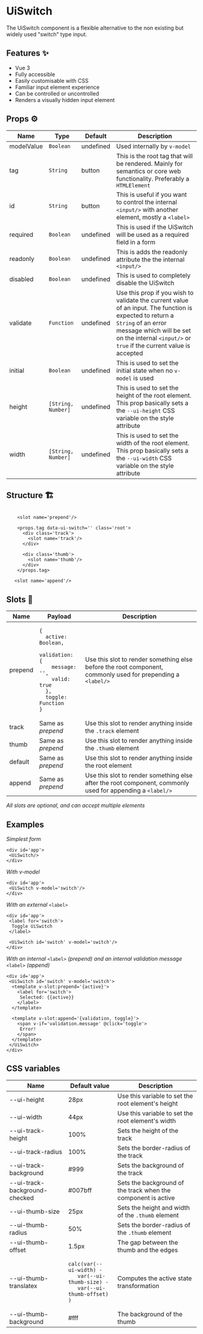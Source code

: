 # UiSwitch
The UiSwitch component is a flexible alternative to the non existing but widely used "switch" type input.

## Features ✨

 <ul>
  <li>Vue 3</li>
  <li>Fully accessible</li>
  <li>Easily customisable with CSS</li>
  <li>Familiar input element experience</li>
 <li>Can be controlled or uncontrolled</li>
  <li>Renders a visually hidden input element</li>
 </ul>
 
## Props ⚙

<table>
 <thead>
  <tr>
    <th>Name</th><th>Type</th><th>Default</th><th>Description</th>
  </tr>
 </thead>
 <tbody>
  <tr>
    <td>modelValue</td><td><code>Boolean</code></td><td>undefined</td><td>Used internally by <code>v-model</code></td>
  </tr>
  <tr>
   <td>tag</td><td><code>String</code></td><td>button</td><td>This is the root tag that will be rendered. Mainly for semantics or core web functionality. Preferably a <code>HTMLElement</code></td>
  </tr>
   <tr>
   <td>id</td><td><code>String</code></td><td>button</td><td>This is useful if you want to control the internal <code>&lt;input/&gt;</code> with another element, mostly a <code>&lt;label&gt;</code></td>
  </tr>
  <tr>
   <td>required</td><td><code>Boolean</code></td><td>undefined</td><td>This is used if the UiSwitch will be used as a required field in a form
</td>
  </tr>
   <tr>
   <td>readonly</td><td><code>Boolean</code></td><td>undefined</td><td>This is adds the readonly attribute the the internal <code>&lt;input/&gt;</code></td>
  </tr>
   <tr>
   <td>disabled</td><td><code>Boolean</code></td><td>undefined</td><td>This is used to completely disable the UiSwitch</td>
  </tr>
   <tr>
   <td>validate</td><td><code>Function</code></td><td>undefined</td><td>Use this prop if you wish to validate the current value of an input. The function is expected to return a <code>String</code> of an error message which will be set on the internal <code>&lt;input/&gt;</code> or <code>true</code> if the current value is accepted</td>
  </tr>
  <tr>
   <td>initial</td><td><code>Boolean</code></td><td>undefined</td><td>This is used to set the initial state when no <code>v-model</code> is used</td>
  </tr>
   <tr>
   <td>height</td><td><code>[String, Number]</code></td><td>undefined</td><td>This is used to set the height of the root element. This prop basically sets a the <code>--ui-height</code> CSS variable on the style attribute</td>
  </tr>
    <tr>
   <td>width</td><td><code>[String, Number]</code></td><td>undefined</td><td>This is used to set the width of the root element. This prop basically sets a the <code>--ui-width</code> CSS variable on the style attribute</td>
  </tr>
 </tbody>
</table>


## Structure 🏗

<pre><code>
    &lt;slot name='prepend'/&gt;
    
    &lt;props.tag data-ui-switch='' class='root'>
      &lt;div class='track'&gt;
        &lt;slot name='track'/&gt;
      &lt;/div&gt;
      
      &lt;div class='thumb'&gt;
        &lt;slot name='thumb'/&gt;
      &lt;/div&gt;
    &lt;/props.tag> 
     
   &lt;slot name='append'/&gt;   
</code></pre>

## Slots 🎰 

<table>
 <thead>
  <tr>
    <th>Name</th><th>Payload</th><th>Description</th>
  </tr>
 </thead>
 <tbody>
  <tr>
    <td>prepend</td><td>
    <pre><code>{ 
  active: Boolean,
  validation: {
    message: '',
    valid: true
  },
  toggle: Function
}
</code></pre></td><td>Use this slot to render something else before the root component, commonly used for prepending a <code>&lt;label/&gt;</code></td>
  </tr>
   <tr>
     <td>track</td><td>Same as <em>prepend</em></td><td>Use this slot to render anything inside the <code>.track</code> element</td>
  </tr>
   <tr>
     <td>thumb</td><td>Same as <em>prepend</em></td><td>Use this slot to render anything inside the <code>.thumb</code> element</td>
  </tr>
   <tr>
     <td>default</td><td>Same as <em>prepend</em></td><td>Use this slot to render anything inside the root element</td>
  </tr>
   <tr>
     <td>append</td><td>Same as <em>prepend</em></td><td>Use this slot to render something else after the root component, commonly used for appending a <code>&lt;label/&gt;</code></td>
  </tr>
 </tbody>
</table>

<em>All slots are optional, and can accept multiple elements</em>

## Examples

 <em>Simplest form</em>
 
<pre><code>&lt;div id='app'&gt;
 &lt;UiSwitch/&gt;
&lt;/div&gt;
</code></pre>

<em>With v-model</em>
 
<pre><code>&lt;div id='app'&gt;
 &lt;UiSwitch v-model='switch'/&gt;
&lt;/div&gt;
</code></pre>

<em>With an external</em> <code>&lt;label&gt;</code>
 
<pre><code>&lt;div id='app'&gt;
 &lt;label for='switch'&gt;
  Toggle UiSwitch
 &lt;/label&gt;
 
 &lt;UiSwitch id='switch' v-model='switch'/&gt;
&lt;/div&gt;
</code></pre>

<em>With an internal</em> <code>&lt;label&gt;</code> <em>(prepend) and an internal validation message</em> <code>&lt;label&gt;</code> <em>(append)</em>
 
<pre><code>&lt;div id='app'&gt;
 &lt;UiSwitch id='switch' v-model='switch'&gt;
  &lt;template v-slot:prepend='{active}'&gt;
    &lt;label for='switch'&gt;
     Selected: {{active}}
    &lt;/label&gt;  
  &lt;/template&gt;
  
  &lt;template v-slot:append='{validation, toggle}'&gt;
    &lt;span v-if='validation.message' @click='toggle'&gt;
     Error!
    &lt;/span&gt;
  &lt;/template&gt;
 &lt;/UiSwitch&gt;
&lt;/div&gt;
</code></pre>

## CSS variables
<table>
 <thead>
  <tr>
    <th>Name</th><th>Default value</th><th>Description</th>
  </tr>
 </thead>
 <tbody>
  <tr>
    <td>--ui-height</td><td>28px</td><td>Use this variable to set the root element's height</td>
  </tr>
   <tr>
     <td>--ui-width</td><td>44px</td><td>Use this variable to set the root element's width</td>
  </tr>
   <tr>
     <td>--ui-track-height</td><td>100%</td><td>Sets the height of the track</td>
  </tr>
  <tr>
     <td>--ui-track-radius</td><td>100%</td><td>Sets the border-radius of the track</td>
  </tr>
 <tr>
     <td>--ui-track-background</td><td>#999</td><td>Sets the background of the track</td>
  </tr>
    <tr>
     <td>--ui-track-background-checked</td><td>#007bff</td><td>Sets the background of the track when the component is active</td>
  </tr>
    <tr>
      <td>--ui-thumb-size</td><td>25px</td><td>Sets the height and width of the <code>.thumb</code> element</td>
  </tr>
    <tr>
      <td>--ui-thumb-radius</td><td>50%</td><td>Sets the border-radius of the <code>.thumb</code> element</td>
  </tr>
    <tr>
      <td>--ui-thumb-offset</td><td>1.5px</td><td>The gap between the thumb and the edges</td>
  </tr>
    <tr>
      <td>--ui-thumb-translatex</td><td>
<pre><code>calc(var(--ui-width) - 
   var(--ui-thumb-size) - 
   var(--ui-thumb-offset)
)</code></pre></td><td>Computes the active state transformation</td>
  </tr>
  <tr>
      <td>--ui-thumb-background</td><td>#fff</td><td>The background of the thumb</td>
  </tr>
 </tbody>
</table>
